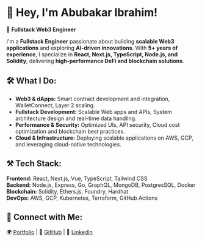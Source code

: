 # 👋 Hey, I'm Abubakar Ibrahim!

🚀 **Fullstack Web3 Engineer**

I'm a **Fullstack Engineer** passionate about building **scalable Web3 applications** and exploring **AI-driven innovations**. With **5+ years of experience**, I specialize in **React, Next.js, TypeScript, Node.js, and Solidity**, delivering **high-performance DeFi and blockchain solutions**.

## 🛠️ What I Do:
- **Web3 & dApps:** Smart contract development and integration, WalletConnect, Layer 2 scaling.
- **Fullstack Development:** Scalable Web apps and APIs, System architecture design and real-time data handling.
- **Performance & Security:** Optimized UIs, API security, Cloud cost optimization and blockchain best practices.
- **Cloud & Infrastructure:** Deploying scalable applications on AWS, GCP, and leveraging cloud-native technologies.

## ⚒️ Tech Stack:
**Frontend:** React, Next.js, Vue, TypeScript, Tailwind CSS  
**Backend:** Node.js, Express, Go, GraphQL, MongoDB, PostgresSQL, Docker   
**Blockchain:** Solidity, Ethers.js, Foundry, Hardhat    
**DevOps:** AWS, GCP, Kubernetes, Terraform, GitHub Actions  

## 🔗 Connect with Me:
🌍 [Portfolio](https://abubakar.life) | 🐙 [GitHub](https://github.com/abubakvr) | 💼 [LinkedIn](https://linkedin.com/in/abubakaribrahim1710)  


